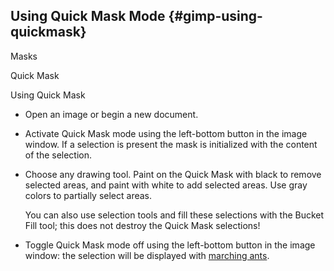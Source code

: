 ## Using Quick Mask Mode {#gimp-using-quickmask}

Masks

Quick Mask

Using Quick Mask

-   Open an image or begin a new document.

-   Activate Quick Mask mode using the left-bottom button in the image
    window. If a selection is present the mask is initialized with the
    content of the selection.

-   Choose any drawing tool. Paint on the Quick Mask with black to
    remove selected areas, and paint with white to add selected areas.
    Use gray colors to partially select areas.

    You can also use selection tools and fill these selections with the
    Bucket Fill tool; this does not destroy the Quick Mask selections!

-   Toggle Quick Mask mode off using the left-bottom button in the image
    window: the selection will be displayed with [marching
    ants](#glossary-marching-ants).
